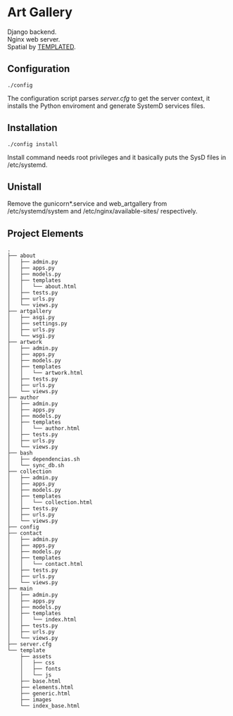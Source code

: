 # Art Gallery

Django backend.<br>
Nginx web server.<br>
Spatial by [TEMPLATED](https://templated.co).<br>

## Configuration

    ./config
    
The configuration script parses *server.cfg* to get the server context, it installs the Python enviroment and generate SystemD services files.

## Installation

    ./config install
    
Install command needs root privileges and it basically puts the SysD files in /etc/systemd.

## Unistall

Remove the gunicorn*.service and web_artgallery from /etc/systemd/system and /etc/nginx/available-sites/ respectively.

## Project Elements

    .
    ├── about
    │   ├── admin.py
    │   ├── apps.py
    │   ├── models.py
    │   ├── templates
    │   │   └── about.html
    │   ├── tests.py
    │   ├── urls.py
    │   └── views.py
    ├── artgallery
    │   ├── asgi.py
    │   ├── settings.py
    │   ├── urls.py
    │   └── wsgi.py
    ├── artwork
    │   ├── admin.py
    │   ├── apps.py
    │   ├── models.py
    │   ├── templates
    │   │   └── artwork.html
    │   ├── tests.py
    │   ├── urls.py
    │   └── views.py
    ├── author
    │   ├── admin.py
    │   ├── apps.py
    │   ├── models.py
    │   ├── templates
    │   │   └── author.html
    │   ├── tests.py
    │   ├── urls.py
    │   └── views.py
    ├── bash
    │   ├── dependencias.sh
    │   └── sync_db.sh
    ├── collection
    │   ├── admin.py
    │   ├── apps.py
    │   ├── models.py
    │   ├── templates
    │   │   └── collection.html
    │   ├── tests.py
    │   ├── urls.py
    │   └── views.py
    ├── config
    ├── contact
    │   ├── admin.py
    │   ├── apps.py
    │   ├── models.py
    │   ├── templates
    │   │   └── contact.html
    │   ├── tests.py
    │   ├── urls.py
    │   └── views.py
    ├── main
    │   ├── admin.py
    │   ├── apps.py
    │   ├── models.py
    │   ├── templates
    │   │   └── index.html
    │   ├── tests.py
    │   ├── urls.py
    │   └── views.py
    ├── server.cfg
    └── template
        ├── assets
        │   ├── css
        │   ├── fonts
        │   └── js
        ├── base.html
        ├── elements.html
        ├── generic.html
        ├── images
        └── index_base.html
